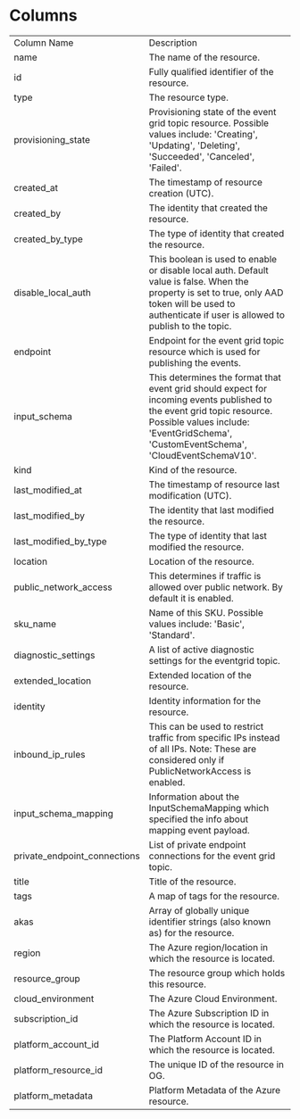 # Columns  

<table>
	<tr><td>Column Name</td><td>Description</td></tr>
	<tr><td>name</td><td>The name of the resource.</td></tr>
	<tr><td>id</td><td>Fully qualified identifier of the resource.</td></tr>
	<tr><td>type</td><td>The resource type.</td></tr>
	<tr><td>provisioning_state</td><td>Provisioning state of the event grid topic resource. Possible values include: &#39;Creating&#39;, &#39;Updating&#39;, &#39;Deleting&#39;, &#39;Succeeded&#39;, &#39;Canceled&#39;, &#39;Failed&#39;.</td></tr>
	<tr><td>created_at</td><td>The timestamp of resource creation (UTC).</td></tr>
	<tr><td>created_by</td><td>The identity that created the resource.</td></tr>
	<tr><td>created_by_type</td><td>The type of identity that created the resource.</td></tr>
	<tr><td>disable_local_auth</td><td>This boolean is used to enable or disable local auth. Default value is false. When the property is set to true, only AAD token will be used to authenticate if user is allowed to publish to the topic.</td></tr>
	<tr><td>endpoint</td><td>Endpoint for the event grid topic resource which is used for publishing the events.</td></tr>
	<tr><td>input_schema</td><td>This determines the format that event grid should expect for incoming events published to the event grid topic resource. Possible values include: &#39;EventGridSchema&#39;, &#39;CustomEventSchema&#39;, &#39;CloudEventSchemaV10&#39;.</td></tr>
	<tr><td>kind</td><td>Kind of the resource.</td></tr>
	<tr><td>last_modified_at</td><td>The timestamp of resource last modification (UTC).</td></tr>
	<tr><td>last_modified_by</td><td>The identity that last modified the resource.</td></tr>
	<tr><td>last_modified_by_type</td><td>The type of identity that last modified the resource.</td></tr>
	<tr><td>location</td><td>Location of the resource.</td></tr>
	<tr><td>public_network_access</td><td>This determines if traffic is allowed over public network. By default it is enabled.</td></tr>
	<tr><td>sku_name</td><td>Name of this SKU. Possible values include: &#39;Basic&#39;, &#39;Standard&#39;.</td></tr>
	<tr><td>diagnostic_settings</td><td>A list of active diagnostic settings for the eventgrid topic.</td></tr>
	<tr><td>extended_location</td><td>Extended location of the resource.</td></tr>
	<tr><td>identity</td><td>Identity information for the resource.</td></tr>
	<tr><td>inbound_ip_rules</td><td>This can be used to restrict traffic from specific IPs instead of all IPs. Note: These are considered only if PublicNetworkAccess is enabled.</td></tr>
	<tr><td>input_schema_mapping</td><td>Information about the InputSchemaMapping which specified the info about mapping event payload.</td></tr>
	<tr><td>private_endpoint_connections</td><td>List of private endpoint connections for the event grid topic.</td></tr>
	<tr><td>title</td><td>Title of the resource.</td></tr>
	<tr><td>tags</td><td>A map of tags for the resource.</td></tr>
	<tr><td>akas</td><td>Array of globally unique identifier strings (also known as) for the resource.</td></tr>
	<tr><td>region</td><td>The Azure region/location in which the resource is located.</td></tr>
	<tr><td>resource_group</td><td>The resource group which holds this resource.</td></tr>
	<tr><td>cloud_environment</td><td>The Azure Cloud Environment.</td></tr>
	<tr><td>subscription_id</td><td>The Azure Subscription ID in which the resource is located.</td></tr>
	<tr><td>platform_account_id</td><td>The Platform Account ID in which the resource is located.</td></tr>
	<tr><td>platform_resource_id</td><td>The unique ID of the resource in OG.</td></tr>
	<tr><td>platform_metadata</td><td>Platform Metadata of the Azure resource.</td></tr>
</table>